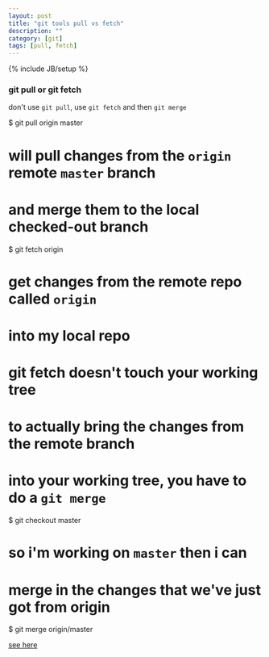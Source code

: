 ```yaml
---
layout: post
title: "git tools pull vs fetch"
description: ""
category: [git]
tags: [pull, fetch]
---
```

{% include JB/setup %}

### git pull or git fetch

don't use `git pull`, use `git fetch` and then `git merge`

$ git pull origin master
# will pull changes from the `origin` remote `master` branch
# and merge them to the local checked-out branch

$ git fetch origin
# get changes from the remote repo called `origin`
# into my local repo
# git fetch doesn't touch your working tree
# to actually bring the changes from the remote branch
# into your working tree, you have to do a `git merge`

$ git checkout master
# so i'm working on `master` then i can
# merge in the changes that we've just got from origin
$ git merge origin/master

[see here](http://stackoverflow.com/questions/2883840/differences-between-git-pull-origin-master-git-pull-origin-master)